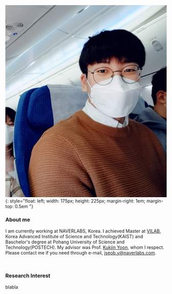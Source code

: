![image](./images/dummy.jpg){: style="float: left; width: 175px; height: 225px; margin-right: 1em; margin-top: 0.5em "}

### About me
I am currently working at NAVERLABS, Korea. I achieved Master at [VILAB](http://vi.kaist.ac.kr/), Korea Advanced Institute of Science and Technology(KAIST) and Baschelor's degree at Pohang University of Science and Technology(POSTECH). My advisor was Prof. [Kukjin Yoon](https://scholar.google.ca/citations?user=1NvBj_gAAAAJ&hl=en), whom I respect. Please contact me if you need through e-mail, jseob.y@naverlabs.com.

<br>

### Research Interest
blabla

<br>

